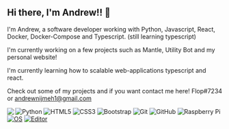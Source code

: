 ## Hi there, I'm Andrew!! 👋

I'm Andrew, a software developer working with Python, Javascript, React, Docker, Docker-Compose and  Typescript. (still learning typescript)

I'm currently working on a few projects such as Mantle, Utility Bot and my personal website!

I'm currently learning how to scalable web-applications typescript and react.

Check out some of my projects and if you want contact me here! Flop#7234 or andrewnijmeh1@gmail.com

<img align="left" src="https://github-readme-stats.vercel.app/api?username=andrewnijmeh&count_private=true&line_height=21&show_icons=true&hide_border=true"/>

    
  ![Python](https://img.shields.io/badge/-Python-black?style=flat-square&logo=Python)
  ![HTML5](https://img.shields.io/badge/-HTML5-E34F26?style=flat-square&logo=html5&logoColor=white)
  ![CSS3](https://img.shields.io/badge/-CSS3-1572B6?style=flat-square&logo=css3)
  ![Bootstrap](https://img.shields.io/badge/-Bootstrap-563D7C?style=flat-square&logo=bootstrap) 
  ![Git](https://img.shields.io/badge/-Git-black?style=flat-square&logo=git)
  ![GitHub](https://img.shields.io/badge/-GitHub-181717?style=flat-square&logo=github)
  ![Raspberry Pi](https://img.shields.io/badge/-Raspberry%20Pi-C51A4A?style=flat-square&logo=Raspberry-Pi)
  [![OS](https://img.shields.io/badge/OS-Linux-informational?style=flat-square&logo=linux&logoColor=white)](https://en.wikipedia.org/wiki/Linux)
  [![Editor](https://img.shields.io/badge/Editor-VSCode-blue?style=flat-square&logo=visual-studio-code&logoColor=white)](https://code.visualstudio.com/)






